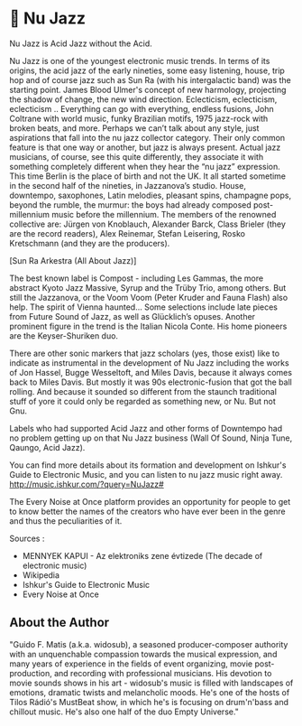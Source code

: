 # 🎼 Nu Jazz

Nu Jazz is Acid Jazz without the Acid.

Nu Jazz is one of the youngest electronic music trends. In terms of its origins, the acid jazz of the early nineties, some easy listening,
house, trip hop and of course jazz such as Sun Ra (with his intergalactic band) was the starting point. James Blood Ulmer's concept
of new harmology, projecting the shadow of change, the new wind direction. Eclecticism, eclecticism, eclecticism .. Everything can
go with everything, endless fusions, John Coltrane with world music, funky Brazilian motifs, 1975 jazz-rock with broken beats, and
more. Perhaps we can’t talk about any style, just aspirations that fall into the nu jazz collector category. Their only common feature is
that one way or another, but jazz is always present. Actual jazz musicians, of course, see this quite differently, they associate it with
something completely different when they hear the “nu jazz” expression. This time Berlin is the place of birth and not the UK. It all
started sometime in the second half of the nineties, in Jazzanova’s studio. House, downtempo, saxophones, Latin melodies, pleasant
spins, champagne pops, beyond the rumble, the murmur: the boys had already composed post-millennium music before the
millennium. The members of the renowned collective are: Jürgen von Knoblauch, Alexander Barck, Class Brieler (they are the record
readers), Alex Reinemar, Stefan Leisering, Rosko Kretschmann (and they are the producers).

[Sun Ra Arkestra (All About Jazz)]

The best known label is Compost - including Les Gammas, the more abstract Kyoto Jazz Massive, Syrup and the Trüby Trio, among
others. But still the Jazzanova, or the Voom Voom (Peter Kruder and Fauna Flash) also help.
The spirit of Vienna haunted...
Some selections include late pieces from Future Sound of Jazz, as well as Glücklich’s opuses.
Another prominent figure in the trend is the Italian Nicola Conte. His home pioneers are the Keyser-Shuriken duo.

There are other sonic markers that jazz scholars (yes, those exist) like to indicate as instrumental in the development of Nu Jazz
including the works of Jon Hassel, Bugge Wesseltoft, and Miles Davis, because it always comes back to Miles Davis. But mostly it
was 90s electronic-fusion that got the ball rolling. And because it sounded so different from the staunch traditional stuff of yore it
could only be regarded as something new, or Nu. But not Gnu.

Labels who had supported Acid Jazz and other forms of Downtempo had no problem getting up on that Nu Jazz business (Wall Of
Sound, Ninja Tune, Qaungo, Acid Jazz).

You can find more details about its formation and development on Ishkur's Guide to Electronic Music, and you can listen to nu jazz
music right away.
<http://music.ishkur.com/?query=NuJazz#>

The Every Noise at Once platform provides an opportunity for people to get to know better the names of the creators who have ever
been in the genre and thus the peculiarities of it.

Sources :

- MENNYEK KAPUI - Az elektroniks zene évtizede (The decade of electronic music)
- Wikipedia
- Ishkur's Guide to Electronic Music
- Every Noise at Once

## About the Author

"Guido F. Matis (a.k.a. widosub), a seasoned producer-composer authority with an unquenchable compassion towards the musical
expression, and many years of experience in the fields of event organizing, movie post-production, and recording with professional
musicians. His devotion to movie sounds shows in his art - widosub's music is filled with landscapes of emotions, dramatic twists and
melancholic moods. He's one of the hosts of Tilos Rádió's MustBeat show, in which he's is focusing on drum'n'bass and chillout
music. He's also one half of the duo Empty Universe."
